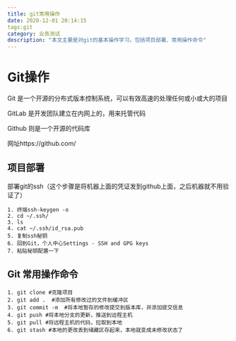 ```yaml
---
title: git常用操作
date: 2020-12-01 20:14:15
tags:git
category: 业务测试
description: "本文主要是对git的基本操作学习，包括项目部署、常用操作命令"
---
```

# Git操作

Git 是一个开源的分布式版本控制系统，可以有效高速的处理任何或小或大的项目

GitLab 是开发团队建立在内网上的，用来托管代码

Github 则是一个开源的代码库

网址https://github.com/

## 项目部署

部署git的ssh（这个步骤是将机器上面的凭证发到github上面，之后机器就不用验证了）

```
1. 终端ssh-keygen -o
2. cd ~/.ssh/
3. ls
4. cat ~/.ssh/id_rsa.pub
5. 复制ssh秘钥
6. 回到Git，个人中心Settings - SSH and GPG keys
7. 粘贴秘钥配置一下
```
## Git 常用操作命令

```
1. git clone #克隆项目
2. git add .  #添加所有修改过的文件到缓冲区
3. git commit -m  #将本地暂存的修改提交到版本库，并添加提交信息
4. git push #将本地分支的更新，推送到远程主机
5. git pull #将远程主机的代码，拉取到本地
6. git stash #本地的更改丢到储藏区存起来，本地就变成未修改状态了



```